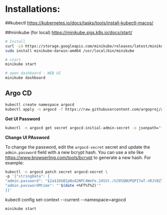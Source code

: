 # Installations:

##kubectl 
https://kubernetes.io/docs/tasks/tools/install-kubectl-macos/

##minikube (for local)
https://minikube.sigs.k8s.io/docs/start/

```bash
# Install
curl -LO https://storage.googleapis.com/minikube/releases/latest/minikube-darwin-amd64
sudo install minikube-darwin-amd64 /usr/local/bin/minikube

# start
minikube start

# open dashboard - WEB UI
minikube dashboard
```


## Argo CD

```bash
kubectl create namespace argocd
kubectl apply -n argocd -f https://raw.githubusercontent.com/argoproj/argo-cd/stable/manifests/install.yaml
```

**Get UI Password**
```bash
kubectl -n argocd get secret argocd-initial-admin-secret -o jsonpath="{.data.password}" | base64 -d
```

**Change UI PAssword**

To change the password, edit the `argocd-secret` secret and update the `admin.password` field with a new bcrypt hash. You can use a site like https://www.browserling.com/tools/bcrypt to generate a new hash. For example:
```bash
kubectl -n argocd patch secret argocd-secret \
-p '{"stringData": {
"admin.password": "$2a$10$BIpNsA2NPC4WeFe.24SSt./UJ85QNUPQPI7wT.nRJtBZlCxq.D4im",
"admin.passwordMtime": "'$(date +%FT%T%Z)'"
}}'
```
kubectl config set-context --current --namespace=argocd


```bash
minikube start
```
